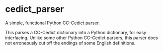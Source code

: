 # cedict_parser
A simple, functional Python CC-Cedict parser.

This parses a CC-Cedict dictionary into a Python dictionary, for easy interfacing.
Unlike some other Python CC-Cedict parsers, this parser does not erroneously cut off the endings of some English definitions.
